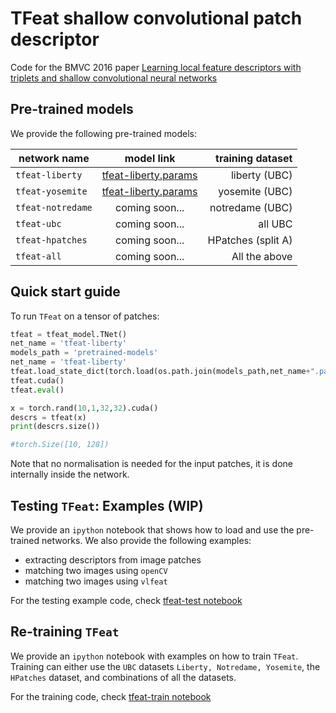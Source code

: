 # TFeat shallow convolutional patch descriptor
Code for the BMVC 2016 paper [Learning local feature descriptors with triplets and shallow convolutional neural networks](http://www.bmva.org/bmvc/2016/papers/paper119/paper119.pdf)

## Pre-trained models
We provide the following pre-trained models:

| network name      | model link                                                        | training dataset   |
| -------------     | :-------------:                                                   | -----:             |
| `tfeat-liberty`   | [tfeat-liberty.params](./pretrained-models/tfeat-liberty.params)  | liberty (UBC)      |
| `tfeat-yosemite`  | [tfeat-liberty.params](./pretrained-models/tfeat-yosemite.params) | yosemite (UBC)     |
| `tfeat-notredame` | coming soon...                                                    | notredame (UBC)    |
| `tfeat-ubc`       | coming soon...                                                    | all UBC            |
| `tfeat-hpatches`  | coming soon...                                                    | HPatches (split A) |
| `tfeat-all`       | coming soon...                                                    | All the above      |


## Quick start guide
To run `TFeat` on a tensor of patches:

```python
tfeat = tfeat_model.TNet()
net_name = 'tfeat-liberty'
models_path = 'pretrained-models'
net_name = 'tfeat-liberty'
tfeat.load_state_dict(torch.load(os.path.join(models_path,net_name+".params")))
tfeat.cuda()
tfeat.eval()

x = torch.rand(10,1,32,32).cuda()
descrs = tfeat(x)
print(descrs.size())

#torch.Size([10, 128])
```

Note that no normalisation is needed for the input patches, 
it is done internally inside the network. 

## Testing `TFeat`: Examples (WIP)
We provide an `ipython` notebook that shows how to load and use 
the pre-trained networks. We also provide the following examples:

- extracting descriptors from image patches
- matching two images using `openCV`
- matching two images using `vlfeat`

For the testing example code, check [tfeat-test notebook](tfeat-test.ipynb)

## Re-training `TFeat`
We provide an `ipython` notebook with examples on how to train
`TFeat`.  Training can either use the `UBC` datasets `Liberty,
Notredame, Yosemite`, the `HPatches` dataset, and combinations 
of all the datasets. 

For the training code, check [tfeat-train notebook](tfeat-train.ipynb)
